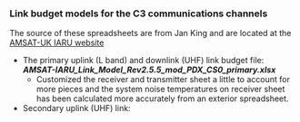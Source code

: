 ### Link budget models for the C3 communications channels

The source of these spreadsheets are from Jan King and are located at
the [AMSAT-UK IARU website](http://www.amsatuk.me.uk/iaru/spreadsheet.htm)

* The primary uplink (L band) and downlink (UHF) link budget file:
  ___AMSAT-IARU_Link_Model_Rev2.5.5_mod_PDX_CS0_primary.xlsx___
  * Customized the receiver and transmitter sheet a little to account for more pieces
  and the system noise temperatures on receiver sheet has been calculated more
  accurately from an exterior spreadsheet.
* Secondary uplink (UHF) link:
